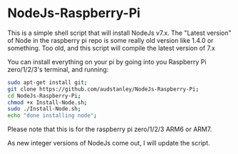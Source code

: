 # NodeJs-Raspberry-Pi
This is a simple shell script that will install NodeJs v7.x.  The "Latest version" of Node in the raspberry pi repo is some really old version like 1.4.0 or something. Too old, and this script will compile the latest version of 7.x<p>
You can install everything on your pi by going into you Raspberry Pi zero/1/2/3's terminal, and running: <p>
```sh
sudo apt-get install git;
git clone https://github.com/audstanley/NodeJs-Raspberry-Pi;
cd NodeJs-Raspberry-Pi;
chmod +x Install-Node.sh;
sudo ./Install-Node.sh;
echo "done installing node";
```
<p> 

Please note that this is for the raspberry pi zero/1/2/3 ARM6 or ARM7.

As new integer versions of NodeJs come out, I will update the script.
